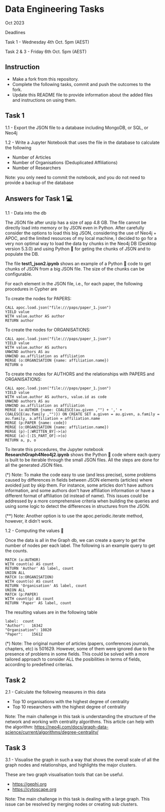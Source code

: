 # Data Engineering Tasks
Oct 2023

Deadlines

Task 1 - Wednesday 4th Oct. 5pm (AEST)

Task 2 & 3 - Friday 6th Oct. 5pm (AEST)



## Instruction
* Make a fork from this repository.
* Complete the following tasks, commit and push the outcomes to the fork.
* Update this README file to provide information about the added files and instructions on using them. 


## Task 1
1.1 - Export the JSON file to a database including MongoDB, or SQL, or Neo4j

1.2 - Write a Jupyter Notebook that uses the file in the database to calculate the following
* Number of Articles
* Number of Organisations (Deduplicated Affiliations)
* Number of Researchers

Note: you only need to commit the notebook, and you do not need to provide a backup of the database


## Answers for Task 1 💻
1.1 - Data into the db

The JSON file after unzip has a size of app 4.8 GB. The file cannot be directly load into memory or by JSON even in Python. After carefully consider the options to load this big JSON, considering the use of Neo4j + APOC, and the limited resources of my local machine, I decided to go for a very non optimal way to load the data by chunks in the Neo4j DB (Desktop version 5.3.0) and using Python 🐍 for geting the chunks of JSON and to populate the DB. 

The file **test1_json2.ipynb** shows an example of a Python 🐍 code to get chunks of JSON from a big JSON file. The size of the chunks can be configurable.

For each element in the JSON file, i.e., for each paper, the following procedures in Cypher are 

To create the nodes for PAPERS:

    CALL apoc.load.json("file:///paps/paper_1.json")
    YIELD value
    WITH value.author AS author
    RETURN author
    
To create the nodes for ORGANISATIONS:

    CALL apoc.load.json("file:///paps/paper_1.json")
    YIELD value
    WITH value.author AS authors
    UNWIND authors AS au
    UNWIND au.affiliation as affiliation
    MERGE (o:ORGANISATION {name: affiliation.name})
    RETURN o

To create the nodes for AUTHORS and the relationships with PAPERS and ORGANISATIONS:

    CALL apoc.load.json("file:///paps/paper_1.json")
    YIELD value
    WITH value.author AS authors, value.id as code
    UNWIND authors AS au
    UNWIND au.affiliation as affiliation
    MERGE (a:AUTHOR {name: COALESCE(au.given ,"") + ',' + COALESCE(au.family ,"")}) ON CREATE SET a.given = au.given, a.family = au.family, a.affiliation = affiliation.name           
    MERGE (p:PAPER {name: code})
    MERGE (o:ORGANISATION {name: affiliation.name})
    MERGE (p)-[:WRITTEN_BY]->(a)
    MERGE (a)-[:IS_PART_OF]->(o)
    RETURN a, p, o

To iterate this procedures, the Jupyter notebook **ResearchGraph4Neo4j2.ipynb** shows the Python 🐍 code where each query is built to be iterable through the small JSON files.
All the steps are done for all the generated JSON files. 

(*) Note: To make the code easy to use (and less precise), some problems caused by differences in fields between JSON elements (articles) where avoided just by skip them. For instance, some articles don't have authors information, and some authors don't have affiliation information or have a different format of affiliation (id instead of name). This issues could be addressed by a more comprehensive criteria when building the queries and using some logic to detect the differences in structures from the JSON.

(**) Note: Another option is to use the apoc.periodic.iterate method, however, it didn't work.

1.2 - Computing the values 🧮

Once the data is all in the Graph db, we can create a query to get the number of nodes per each label. The following is an example query to get the counts.

    MATCH (a:AUTHOR)
    WITH count(a) AS count
    RETURN 'Author' AS label, count
    UNION ALL
    MATCH (o:ORGANISATION)
    WITH count(o) AS count
    RETURN 'Organisation' AS label, count
    UNION ALL
    MATCH (p:PAPER)
    WITH count(p) AS count
    RETURN 'Paper' AS label, count

The resulting values are in the following table

    label:	count
    "Author":	16342
    "Organisation":	10820
    "Paper":	15612  

(*) Note: The original number of articles (papers, conferences journals, chapters, etc) is 501629. However, some of them were ignored due to the presence of problems in some fields.
This could be solved with a more tailored approach to consider ALL the posibilities in terms of fields, according to predefined criterias.


## Task 2
2.1 - Calculate the following measures in this data
* Top 10 organisations with the highest degree of centrality 
* Top 10 researchers with the highest degree of centrality 

Note: The main challenge in this task is understanding the structure of the network and working with centrality algorithms. 
This article can help with the algorithm: https://neo4j.com/docs/graph-data-science/current/algorithms/degree-centrality/



## Task 3
3.1 - Visualise the graph in such a way that shows the overall scale of all the graph nodes and relationships, and highlights the major clusters.  

These are two graph visualisation tools that can be useful.
* https://gephi.org
* https://cytoscape.org

Note: The main challenge in this task is dealing with a large graph. This issue can be resolved by merging nodes or creating sub clusters. 
